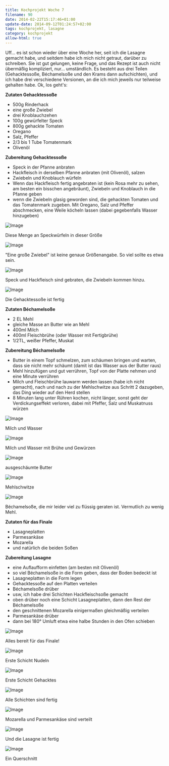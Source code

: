 ```yaml
---
title: Kochprojekt Woche 7
filename: 90
date: 2014-02-22T15:17:46+01:00
update-date: 2014-09-12T01:24:57+02:00
tags: kochprojekt, lasagne
category: kochprojekt
allow-html: true
---
```


<p>Uff... es ist schon wieder über eine Woche her, seit ich die Lasagne gemacht habe, und seitdem habe ich mich nicht getraut, darüber zu schreiben. Sie ist gut gelungen, keine Frage, und das Rezept ist auch nicht übermäßig kompliziert, nur... umständlich. Es besteht aus drei Teilen (Gehacktessoße, Béchamelsoße und den Krams dann aufschichten), und ich habe drei verschiedene Versionen, an die ich mich jeweils nur teilweise gehalten habe. Ok, los geht's:</p>

<p><strong>Zutaten Gehacktessoße</strong></p>

<ul>
<li>500g Rinderhack</li>

<li>eine große Zwiebel</li>

<li>drei Knoblauchzehen</li>

<li>100g gewürfelter Speck</li>

<li>800g gehackte Tomaten</li>

<li>Oregano</li>

<li>Salz, Pfeffer</li>

<li>2/3 bis 1 Tube Tomatenmark</li>

<li>Olivenöl</li>
</ul>

<p><strong>Zubereitung Gehacktessoße</strong></p>

<ul>
<li>Speck in der Pfanne anbraten</li>

<li>Hackfleisch in derselben Pfanne anbraten (mit Olivenöl), salzen</li>

<li>Zwiebeln und Knoblauch würfeln</li>

<li>Wenn das Hackfleisch fertig angebraten ist (kein Rosa mehr zu sehen, am besten ein bisschen angebräunt), Zwiebeln und Knoblauch in die Pfanne geben</li>

<li>wenn die Zwiebeln glasig geworden sind, die gehackten Tomaten und das Tomatenmark zugeben. Mit Oregano, Salz und Pfeffer abschmecken, eine Weile köcheln lassen (dabei gegebenfalls Wasser hinzugeben)</li>
</ul>

<p><img src="https://www.strangerthanusual.de/hosted_files/60/download" alt="Image"></p>

<p>Diese Menge an Speckwürfeln in dieser Größe</p>

<p><img src="https://www.strangerthanusual.de/hosted_files/61/download" alt="Image"></p>

<p>"Eine große Zwiebel" ist keine genaue Größenangabe. So viel sollte es etwa sein.</p>

<p><img src="https://www.strangerthanusual.de/hosted_files/62/download" alt="Image"></p>

<p>Speck und Hackfleisch sind gebraten, die Zwiebeln kommen hinzu.</p>

<p><img src="https://www.strangerthanusual.de/hosted_files/63/download" alt="Image"></p>

<p>Die Gehacktessoße ist fertig</p>

<p><strong>Zutaten Béchamelsoße</strong></p>

<ul>
<li>2 EL Mehl</li>

<li>gleiche Masse an Butter wie an Mehl</li>

<li>400ml Milch</li>

<li>400ml Fleischbrühe (oder Wasser mit Fertigbrühe)</li>

<li>1/2TL, weißer Pfeffer, Muskat</li>
</ul>

<p><strong>Zubereitung Béchamelsoße</strong></p>

<ul>
<li>Butter in einem Topf schmelzen, zum schäumen bringen und warten, dass sie nicht mehr schäumt (damit ist das Wasser aus der Butter raus)</li>

<li>Mehl hinzufügen und gut verrühren, Topf von der Platte nehmen und eine Minute verrühren</li>

<li>Milch und Fleischbrühe lauwarm werden lassen (habe ich nicht gemacht), nach und nach zu der Mehlschwitze aus Schritt 2 dazugeben, das Ding wieder auf den Herd stellen</li>

<li>8 Minuten lang unter Rühren kochen, nicht länger, sonst geht der Verdickungseffekt verloren, dabei mit Pfeffer, Salz und Muskatnuss würzen</li>
</ul>

<p><img src="https://www.strangerthanusual.de/hosted_files/64/download" alt="Image"></p>

<p>Milch und Wasser</p>

<p><img src="https://www.strangerthanusual.de/hosted_files/65/download" alt="Image"></p>

<p>Milch und Wasser mit Brühe und Gewürzen</p>

<p><img src="https://www.strangerthanusual.de/hosted_files/66/download" alt="Image"></p>

<p>ausgeschäumte Butter</p>

<p><img src="https://www.strangerthanusual.de/hosted_files/67/download" alt="Image"></p>

<p>Mehlschwitze</p>

<p><img src="https://www.strangerthanusual.de/hosted_files/68/download" alt="Image"></p>

<p>Béchamelsoße, die mir leider viel zu flüssig geraten ist. Vermutlich zu wenig Mehl.</p>

<p><strong>Zutaten für das Finale</strong></p>

<ul>
<li>Lasagneplatten</li>

<li>Parmesankäse</li>

<li>Mozarella</li>

<li>und natürlich die beiden Soßen</li>
</ul>

<p><strong>Zubereitung Lasagne</strong></p>

<ul>
<li>eine Auflaufform einfetten (am besten mit Olivenöl)</li>

<li>so viel Béchamelsoße in die Form geben, dass der Boden bedeckt ist</li>

<li>Lasagneplatten in die Form legen</li>

<li>Gehacktessoße auf den Platten verteilen</li>

<li>Béchamelsoße drüber</li>

<li>usw, ich habe drei Schichten Hackfleischsoße gemacht</li>

<li>oben drüber noch eine Schicht Lasagneplatten, dann den Rest der Béchamelsoße</li>

<li>den geschnittenen Mozarella einigermaßen gleichmäßig verteilen</li>

<li>Parmesankäse drüber</li>

<li>dann bei 180° Umluft etwa eine halbe Stunden in den Ofen schieben</li>
</ul>

<p><img src="https://www.strangerthanusual.de/hosted_files/69/download" alt="Image"></p>

<p>Alles bereit für das Finale!</p>

<p><img src="https://www.strangerthanusual.de/hosted_files/70/download" alt="Image"></p>

<p>Erste Schicht Nudeln</p>

<p><img src="https://www.strangerthanusual.de/hosted_files/71/download" alt="Image"></p>

<p>Erste Schicht Gehacktes</p>

<p><img src="https://www.strangerthanusual.de/hosted_files/72/download" alt="Image"></p>

<p>Alle Schichten sind fertig</p>

<p><img src="https://www.strangerthanusual.de/hosted_files/73/download" alt="Image"></p>

<p>Mozarella und Parmesankäse sind verteilt</p>

<p><img src="https://www.strangerthanusual.de/hosted_files/74/download" alt="Image"></p>

<p>Und die Lasagne ist fertig</p>

<p><img src="https://www.strangerthanusual.de/hosted_files/75/download" alt="Image"></p>

<p>Ein Querschnitt</p>


